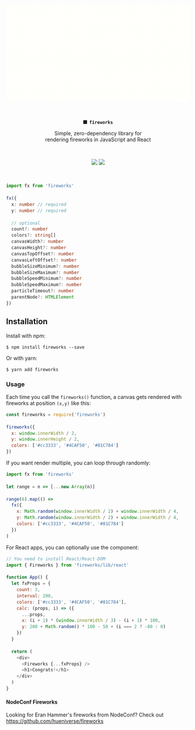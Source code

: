 ![Demo GIF of fireworks being rendered](./test/images/fireworks.gif)

<br/>
<p align="center">
  <strong><code>🎆 fireworks</code></strong>
</p>

<p align="center">
  Simple, zero-dependency library for<br/>
  rendering fireworks in JavaScript and React
</p>
<br/>

<p align="center">
  <a href="https://unpkg.com/fireworks@latest/lib/fireworks.js"><img src="https://img.badgesize.io/https://unpkg.com/fireworks@^2.2.2/lib/fireworks.js?compression=gzip&amp;label=fireworks"></a>
  <a href="https://www.npmjs.com/package/fireworks"><img src="https://img.shields.io/npm/v/fireworks.svg?maxAge=3600&label=fireworks&colorB=007ec6"></a>
</p>
<br/>

```typescript
import fx from 'fireworks'

fx({
  x: number // required
  y: number // required

  // optional
  count?: number
  colors?: string[]
  canvasWidth?: number
  canvasHeight?: number
  canvasTopOffset?: number
  canvasLeftOffset?: number
  bubbleSizeMinimum?: number
  bubbleSizeMaximum?: number
  bubbleSpeedMinimum?: number
  bubbleSpeedMaximum?: number
  particleTimeout?: number
  parentNode?: HTMLElement
})
```

## Installation

Install with npm:

```
$ npm install fireworks --save
```

Or with yarn:

```
$ yarn add fireworks
```

### Usage

Each time you call the `fireworks()` function, a canvas gets rendered with fireworks at position `(x,y)` like this:

```javascript
const fireworks = require('fireworks')

fireworks({
  x: window.innerWidth / 2,
  y: window.innerHeight / 2,
  colors: ['#cc3333', '#4CAF50', '#81C784']
})
```

If you want render multiple, you can loop through randomly:

```javascript
import fx from 'fireworks'

let range = n => [...new Array(n)]

range(6).map(() =>
  fx({
    x: Math.random(window.innerWidth / 2) + window.innerWidth / 4,
    y: Math.random(window.innerWidth / 2) + window.innerWidth / 4,
    colors: ['#cc3333', '#4CAF50', '#81C784']
  })
)
```

For React apps, you can optionally use the component:

```javascript
// You need to install React/React-DOM
import { Fireworks } from 'fireworks/lib/react'

function App() {
  let fxProps = {
    count: 3,
    interval: 200,
    colors: ['#cc3333', '#4CAF50', '#81C784'],
    calc: (props, i) => ({
      ...props,
      x: (i + 1) * (window.innerWidth / 3) - (i + 1) * 100,
      y: 200 + Math.random() * 100 - 50 + (i === 2 ? -80 : 0)
    })
  }

  return (
    <div>
      <Fireworks {...fxProps} />
      <h1>Congrats!</h1>
    </div>
  )
}
```

#### NodeConf Fireworks

Looking for Eran Hammer's fireworks from NodeConf? Check out https://github.com/hueniverse/fireworks
